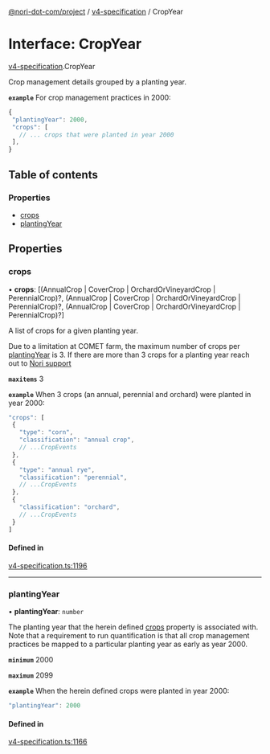 [@nori-dot-com/project](../README.md) / [v4-specification](../modules/v4_specification.md) / CropYear

# Interface: CropYear

[v4-specification](../modules/v4_specification.md).CropYear

Crop management details grouped by a planting year.

**`example`** For crop management practices in 2000:

```js
{
 "plantingYear": 2000,
 "crops": [
   // ... crops that were planted in year 2000
 ],
}
```

## Table of contents

### Properties

- [crops](v4_specification.CropYear.md#crops)
- [plantingYear](v4_specification.CropYear.md#plantingyear)

## Properties

### crops

• **crops**: [(AnnualCrop \| CoverCrop \| OrchardOrVineyardCrop \| PerennialCrop)?, (AnnualCrop \| CoverCrop \| OrchardOrVineyardCrop \| PerennialCrop)?, (AnnualCrop \| CoverCrop \| OrchardOrVineyardCrop \| PerennialCrop)?]

A list of crops for a given planting year.

Due to a limitation at COMET farm, the maximum number of crops per [plantingYear](#plantingYear) is 3. If there are more than 3 crops for a planting year reach out to [Nori support](mailto:support@nori.com)

**`maxitems`** 3

**`example`** When 3 crops (an annual, perennial and orchard) were planted in year 2000:

```js
"crops": [
 {
   "type": "corn",
   "classification": "annual crop",
   // ...CropEvents
 },
 {
   "type": "annual rye",
   "classification": "perennial",
   // ...CropEvents
 },
 {
   "classification": "orchard",
   // ...CropEvents
 }
]
```

#### Defined in

[v4-specification.ts:1196](https://github.com/nori-dot-eco/nori-dot-com/blob/1fbedf1/packages/project/src/v4-specification.ts#L1196)

___

### plantingYear

• **plantingYear**: `number`

The planting year that the herein defined [crops](#crops) property is associated with. Note that a requirement to run quantification is that all crop management practices be mapped to a particular planting year as early as year 2000.

**`minimum`** 2000

**`maximum`** 2099

**`example`** When the herein defined crops were planted in year 2000:

```js
"plantingYear": 2000
```

#### Defined in

[v4-specification.ts:1166](https://github.com/nori-dot-eco/nori-dot-com/blob/1fbedf1/packages/project/src/v4-specification.ts#L1166)
